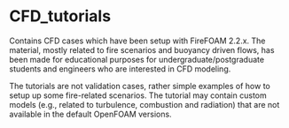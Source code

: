 # CFD_tutorials
Contains CFD cases which have been setup with FireFOAM 2.2.x. The material, mostly related to fire scenarios and buoyancy driven flows, has been made for educational purposes for undergraduate/postgraduate students and engineers who are interested in CFD modeling. 

The tutorials are not validation cases, rather simple examples of how to setup up some fire-related scenarios. The tutorial may contain custom models (e.g., related to turbulence, combustion and radiation) that are not available in the default OpenFOAM versions. 
